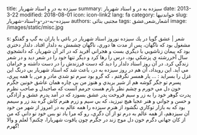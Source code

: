 title: سيزده به در و استاد شهريار
summary: سيزده به در و استاد شهريار
date: 2013-3-22
modified: 2018-08-01
icon:  icon-link2
lang: fa
category: خواندنیها
slug: سيزده-به-در-و-استاد-شهريار
authors: مجتبی بنائی
tags: اشعار,شعر,عشق
image: /images/static/misc.jpg

s: شعر | عشق گويا در يك سيزده نوروز استاد شهريار در باغي با ياران به گپ و گفتگو مشغول بود كه ناگهان، پس از مدت ها دوري، ناگهان چشمش به دلدار افتاد. دلدار دختري بود كه پيمان زناشويي با ديگري بست و هجراني آفريد كه در اثر آن شهريار، كه دانشجوي سال آخررشته ي پزشكي بود، درس را رها كرد و ديگر تنها خود را در شعر ديد و در شعر زندگي كرد. در آن روز استاد دلدار را ديد که دست فرزندش را در دست داشته و خرامان مي آيد. اين رويداد، آن هم در روز سيزده به در، باعث شد كه استاد شهريار بي درنگ اين غزل را بسرايد : ...  يار همسر نگرفتم ، كه گرو بود سرم تو شدي مادر و من, با همه پيري، پسرم  تو جگر گوشه هم از شير بريدي و هنوز من بي چاره همان عاشق خونين جگرم  خون دل مي خورم و چشم نظر بازم هست جرمم آنست كه صاحبدل و صاحب نظرم   پدرت گوهر خود را به زر و سيم فروخت پدر عشق بسوزد كه در آمد پدرم  عشق و آزادگي و حسن و جواني و هنر عجبا هيچ نيرزيد، كه بي سيم و زرم  هنرم كاش گره بند زر و سيمم بود كه به بازار توكاري نگشود از هنرم  سيزده را همه عالم به در امروز از شهر من خود آن سيزدهم، از همه عالم به درم  تو از آن دگري، رو كه مرا ياد تو بس خود تو داني كه من از كان جهاني دگرم  خون دل موج زند در جگرم چون ياقوت شهريارا، چكنم؟ لعلم و والا گهرم!